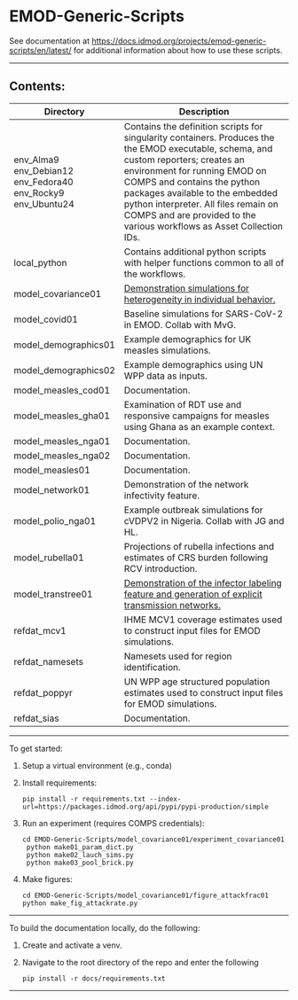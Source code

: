 # EMOD-Generic-Scripts

See documentation at https://docs.idmod.org/projects/emod-generic-scripts/en/latest/ for
additional information about how to use these scripts.

---------------------

## Contents:

| Directory | Description |
| --- | --- |
| env_Alma9 <br /> env_Debian12 <br /> env_Fedora40 <br /> env_Rocky9 <br /> env_Ubuntu24 |  Contains the definition scripts for singularity containers. Produces the the EMOD executable, schema, and custom reporters; creates an environment for running EMOD on COMPS and contains the python packages available to the embedded python interpreter. All files remain on COMPS and are provided to the various workflows as Asset Collection IDs. |
| local_python             | Contains additional python scripts with helper functions common to all of the workflows. |
| model_covariance01       | [Demonstration simulations for heterogeneity in individual behavior.](https://docs.idmod.org/projects/emod-generic-scripts/en/latest/examples/model_covariance01.html) |
| model_covid01            | Baseline simulations for SARS-CoV-2 in EMOD. Collab with MvG. |
| model_demographics01     | Example demographics for UK measles simulations. |
| model_demographics02     | Example demographics using UN WPP data as inputs. |
| model_measles_cod01      | Documentation. |
| model_measles_gha01      | Examination of RDT use and responsive campaigns for measles using Ghana as an example context. |
| model_measles_nga01      | Documentation. |
| model_measles_nga02      | Documentation. |
| model_measles01          | Documentation. |
| model_network01          | Demonstration of the network infectivity feature. |
| model_polio_nga01        | Example outbreak simulations for cVDPV2 in Nigeria. Collab with JG and HL. |
| model_rubella01          | Projections of rubella infections and estimates of CRS burden following RCV introduction.  |
| model_transtree01        | [Demonstration of the infector labeling feature and generation of explicit transmission networks.](https://docs.idmod.org/projects/emod-generic-scripts/en/latest/examples/model_transtree01.html) |
| refdat_mcv1              | IHME MCV1 coverage estimates used to construct input files for EMOD simulations. |
| refdat_namesets          | Namesets used for region identification. |
| refdat_poppyr            | UN WPP age structured population estimates used to construct input files for EMOD simulations. |
| refdat_sias              | Documentation. |

---------------------

To get started:

1. Setup a virtual environment (e.g., conda)

2. Install requirements:
   ```
   pip install -r requirements.txt --index-url=https://packages.idmod.org/api/pypi/pypi-production/simple
   ```

3. Run an experiment (requires COMPS credentials):
   ```
   cd EMOD-Generic-Scripts/model_covariance01/experiment_covariance01
    python make01_param_dict.py
    python make02_lauch_sims.py
    python make03_pool_brick.py
    ```

4. Make figures:
    ```
    cd EMOD-Generic-Scripts/model_covariance01/figure_attackfrac01
    python make_fig_attackrate.py
   ```

---------------------

To build the documentation locally, do the following:

1. Create and activate a venv.

2. Navigate to the root directory of the repo and enter the following

    ```
    pip install -r docs/requirements.txt
    ```

-------------------